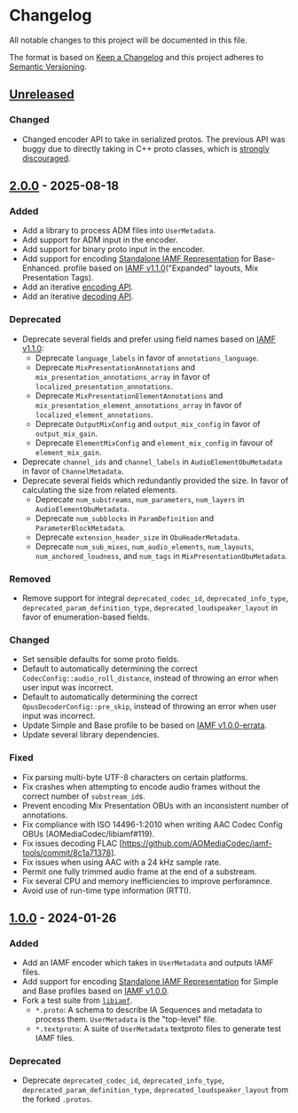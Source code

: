 # Changelog

All notable changes to this project will be documented in this file.

The format is based on [Keep a Changelog](https://keepachangelog.com/en/1.1.0/)
and this project adheres to
[Semantic Versioning](https://semver.org/spec/v2.0.0.html).

## [Unreleased]

### Changed

-   Changed encoder API to take in serialized protos. The previous API was buggy
    due to directly taking in C++ proto classes, which is
    [strongly discouraged](https://protobuf.dev/support/cross-version-runtime-guarantee/).

## [2.0.0] - 2025-08-18

### Added

-   Add a library to process ADM files into `UserMetadata`.
-   Add support for ADM input in the encoder.
-   Add support for binary proto input in the encoder.
-   Add support for encoding [Standalone IAMF Representation] for Base-Enhanced.
    profile based on [IAMF v1.1.0]("Expanded" layouts, Mix Presentation Tags).
-   Add an iterative [encoding API](iamf/api/encoder/README.md).
-   Add an iterative [decoding API](iamf/api/decoder/README.md).

### Deprecated

-   Deprecate several fields and prefer using field names based on
    [IAMF v1.1.0]:
    -   Deprecate `language_labels` in favor of `annotations_language`.
    -   Deprecate `MixPresentationAnnotations` and
        `mix_presentation_annotations_array` in favor of
        `localized_presentation_annotations`.
    -   Deprecate `MixPresentationElementAnnotations` and
        `mix_presentation_element_annotations_array` in favor of
        `localized_element_annotations`.
    -   Deprecate `OutputMixConfig` and `output_mix_config` in favor of
        `output_mix_gain`.
    -   Deprecate `ElementMixConfig` and `element_mix_config` in favour of
        `element_mix_gain`.
-   Deprecate `channel_ids` and `channel_labels` in `AudioElementObuMetadata` in
    favor of `ChannelMetadata`.
-   Deprecate several fields which redundantly provided the size. In favor of
    calculating the size from related elements.
    -   Deprecate `num_substreams`, `num_parameters`, `num_layers` in
        `AudioElementObuMetadata`.
    -   Deprecate `num_subblocks` in `ParamDefinition` and
        `ParameterBlockMetadata`.
    -   Deprecate `extension_header_size` in `ObuHeaderMetadata`.
    -   Deprecate `num_sub_mixes`, `num_audio_elements`, `num_layouts`,
        `num_anchored_loudness`, and `num_tags` in `MixPresentationObuMetadata`.

### Removed

-   Remove support for integral `deprecated_codec_id`, `deprecated_info_type`,
    `deprecated_param_definition_type`, `deprecated_loudspeaker_layout` in favor
    of enumeration-based fields.

### Changed

-   Set sensible defaults for some proto fields.
-   Default to automatically determining the correct
    `CodecConfig::audio_roll_distance`, instead of throwing an error when user
    input was incorrect.
-   Default to automatically determining the correct
    `OpusDecoderConfig::pre_skip`, instead of throwing an error when user input
    was incorrect.
-   Update Simple and Base profile to be based on [IAMF v1.0.0-errata].
-   Update several library dependencies.

### Fixed

-   Fix parsing multi-byte UTF-8 characters on certain platforms.
-   Fix crashes when attempting to encode audio frames without the correct
    number of `substream_id`s.
-   Prevent encoding Mix Presentation OBUs with an inconsistent number of
    annotations.
-   Fix compliance with ISO 14496-1:2010 when writing AAC Codec Config OBUs
    (AOMediaCodec/libiamf#119).
-   Fix issues decoding FLAC
    [https://github.com/AOMediaCodec/iamf-tools/commit/8c1a71378].
-   Fix issues when using AAC with a 24 kHz sample rate.
-   Permit one fully trimmed audio frame at the end of a substream.
-   Fix several CPU and memory inefficiencies to improve perforamnce.
-   Avoid use of run-time type information (RTTI).

## [1.0.0] - 2024-01-26

### Added

-   Add an IAMF encoder which takes in `UserMetadata` and outputs IAMF files.
-   Add support for encoding [Standalone IAMF Representation] for Simple and
    Base profiles based on [IAMF v1.0.0].
-   Fork a test suite from
    [`libiamf`](https://github.com/AOMediaCodec/libiamf/commit/f9cdea5c).
    -   `*.proto`: A schema to describe IA Sequences and metadata to process
        them. `UserMetadata` is the "top-level" file.
    -   `*.textproto`: A suite of `UserMetadata` textproto files to generate
        test IAMF files.

### Deprecated

-   Deprecate `deprecated_codec_id`, `deprecated_info_type`,
    `deprecated_param_definition_type`, `deprecated_loudspeaker_layout` from the
    forked `.protos`.

[Unreleased]: https://github.com/AOMediaCodec/iamf-tools/compare/v2.0.0...HEAD
[2.0.0]: https://github.com/AOMediaCodec/iamf-tools/releases/tag/v1.0.0...v2.0.0
[1.0.0]: https://github.com/AOMediaCodec/iamf-tools/releases/tag/v1.0.0
[Standalone IAMF Representation]: https://aomediacodec.github.io/iamf/#standalone
[IAMF v1.0.0]: https://aomediacodec.github.io/iamf/v1.0.0.html
[IAMF v1.0.0-errata]: https://aomediacodec.github.io/iamf/v1.0.0.html
[IAMF v1.1.0]: https://aomediacodec.github.io/iamf/v1.1.0.html
